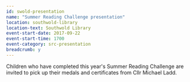 ```yaml
---
id: swold-presentation
name: "Summer Reading Challenge presentation"
location: southwold-library
location-text: Southwold Library
event-start-date: 2017-09-22
event-start-time: 1700
event-category: src-presentation
breadcrumb: y
---
```


Children who have completed this year's Summer Reading Challenge are invited to pick up their medals and certificates from Cllr Michael Ladd.
